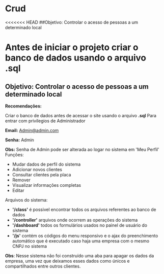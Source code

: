 # Crud

<<<<<<< HEAD
##Objetivo: Controlar o acesso de pessoas a um determinado local


Antes de iniciar o projeto criar o banco de dados usando o arquivo **.sql**
=======
## Objetivo: Controlar o acesso de pessoas a um determinado local

**Recomendações:**

Criar o banco de dados antes de acessar o site usando o arquivo **.sql**
Para entrar com privilegios de Administrador

**Email:** Admin@admin.com

**Senha:** Admin

**Obs:** Senha de Admin pode ser alterada ao logar no sistema em 'Meu Perfil'
Funções: 

  - Mudar dados de perfil do sistema 
  - Adicionar novos clientes 
  - Consultar clientes pela placa
  - Remover
  - Visualizar informações completas
  - Editar


Arquivos do sistema:
  - **'/class'** é possivel encontrar todos os arquivos referentes ao banco de dados
  - **'/controller'** arquivos onde ocorrem as operações do sistema
  - **'/dashboard'** todos os formulários usados no painel de usuário do sistema
  - **'/js'** contém os códigos do menu responsivo e o ajax do preenchimento automático que é executado caso haja uma empresa com o mesmo CNPJ no sistema


**Obs**: Nesse sistema não foi construído uma aba para apagar os dados da empresa, uma vez que deixamos esses dados como únicos e compartilhados entre outros clientes.


